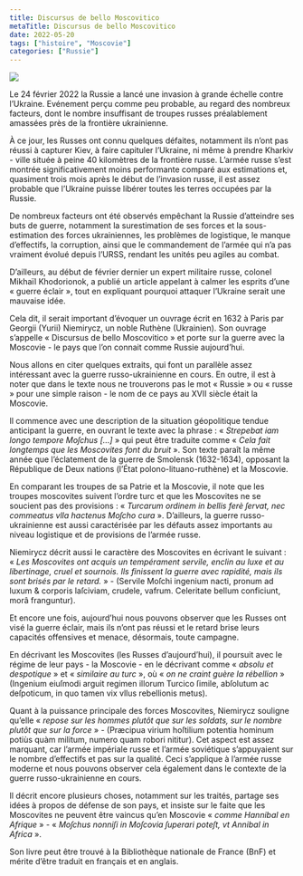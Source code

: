 ```yaml
---
title: Discursus de bello Moscovitico
metaTitle: Discursus de bello Moscovitico
date: 2022-05-20
tags: ["histoire", "Moscovie"]
categories: ["Russie"]
---
```


![](/images/niemirycz-discursus-de-bello-moscovitico.jpeg)

Le 24 février 2022 la Russie a lancé une invasion à grande échelle contre l’Ukraine. Evénement perçu comme peu probable, au regard des nombreux facteurs, dont le nombre insuffisant de troupes russes préalablement amassées près de la frontière ukrainienne.

À ce jour, les Russes ont connu quelques défaites, notamment ils n’ont pas réussi à capturer Kiev, à faire capituler l’Ukraine, ni même à prendre Kharkiv - ville située à peine 40 kilomètres de la frontière russe. L’armée russe s’est montrée significativement moins performante comparé aux estimations et, quasiment trois mois après le début de l’invasion russe, il est assez probable que l’Ukraine puisse libérer toutes les terres occupées par la Russie.

De nombreux facteurs ont été observés empêchant la Russie d’atteindre ses buts de guerre, notamment la surestimation de ses forces et la sous-estimation des forces ukrainiennes, les problèmes de logistique, le manque d’effectifs, la corruption, ainsi que le commandement de l’armée qui n’a pas vraiment évolué depuis l’URSS, rendant les unités peu agiles au combat.

D’ailleurs, au début de février dernier un expert militaire russe, colonel Mikhaïl Khodorionok, a publié un article appelant à calmer les esprits d’une « guerre éclair », tout en expliquant pourquoi attaquer l’Ukraine serait une mauvaise idée.

Cela dit, il serait important d’évoquer un ouvrage écrit en 1632 à Paris par Georgii (Yurii) Niemirycz, un noble Ruthène (Ukrainien). Son ouvrage s’appelle « Discursus de bello Moscovitico » et porte sur la guerre avec la Moscovie - le pays que l’on connait comme Russie aujourd’hui.

Nous allons en citer quelques extraits, qui font un parallèle assez intéressant avec la guerre russo-ukrainienne en cours. En outre, il est à noter que dans le texte nous ne trouverons pas le mot « Russie » ou « russe » pour une simple raison - le nom de ce pays au XVII siècle était la Moscovie.

Il commence avec une description de la situation géopolitique tendue anticipant la guerre, en ouvrant le texte avec la phrase : « *Strepebat iam longo tempore Moſchus \[…]* » qui peut être traduite comme « *Cela fait longtemps que les Moscovites font du bruit* ». Son texte paraît la même année que l’éclatement de la guerre de Smolensk (1632-1634), opposant la République de Deux nations (l’État polono-lituano-ruthène) et la Moscovie.

En comparant les troupes de sa Patrie et la Moscovie, il note que les troupes moscovites suivent l’ordre turc et que les Moscovites ne se soucient pas des provisions : « *Turcarum ordinem in bellis ferè ſervat, nec commeatus vlla hactenus Moſcho cura* ». D’ailleurs, la guerre russo-ukrainienne est aussi caractérisée par les défauts assez importants au niveau logistique et de provisions de l’armée russe.

Niemirycz décrit aussi le caractère des Moscovites en écrivant le suivant : « *Les Moscovites ont acquis un tempérament servile, enclin au luxe et au libertinage, cruel et sournois. Ils finissent la guerre avec rapidité, mais ils sont brisés par le retard.* » - (Servile Moſchi ingenium nacti, pronum ad luxum & corporis laſciviam, crudele, vafrum. Celeritate bellum conficiunt, morâ franguntur).

Et encore une fois, aujourd’hui nous pouvons observer que les Russes ont visé la guerre éclair, mais ils n’ont pas réussi et le retard brise leurs capacités offensives et menace, désormais, toute campagne.

En décrivant les Moscovites (les Russes d’aujourd’hui), il poursuit avec le régime de leur pays - la Moscovie - en le décrivant comme « *absolu et despotique* » et « *similaire au turc* », où « *on ne craint guère la rébellion* » (Ingenium eiuſmodi arguit regimen illorum Turcico ſimile, abſolutum ac deſpoticum, in quo tamen vix vllus rebellionis metus).

Quant à la puissance principale des forces Moscovites, Niemirycz souligne qu’elle « *repose sur les hommes plutôt que sur les soldats, sur le nombre plutôt que sur la force* » - (Præcipua virium hoſtilium potentia hominum potiùs quàm militum, numero quam robori nititur). Cet aspect est assez marquant, car l’armée impériale russe et l’armée soviétique s’appuyaient sur le nombre d’effectifs et pas sur la qualité. Ceci s’applique à l’armée russe moderne et nous pouvons observer cela également dans le contexte de la guerre russo-ukrainienne en cours.

Il décrit encore plusieurs choses, notamment sur les traités, partage ses idées à propos de défense de son pays, et insiste sur le faite que les Moscovites ne peuvent être vaincus qu’en Moscovie « *comme Hannibal en Afrique* » - « *Moſchus nonniſi in Moſcovia ſuperari poteſt, vt Annibal in Africa* ».

Son livre peut être trouvé à la Bibliothèque nationale de France (BnF) et mérite d’être traduit en français et en anglais.